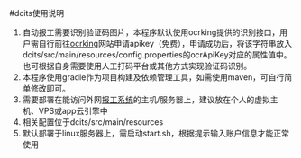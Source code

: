 #dcits使用说明
1. 自动报工需要识别验证码图片，本程序默认使用ocrking提供的识别接口，用户需自行前往[ocrking](http://lab.ocrking.com/)网站申请apikey（免费），申请成功后，将该字符串放入dcits/src/main/resources/config.properties的ocrApiKey对应的属性值中。
         也可根据自身需要使用人工打码平台或其他方式实现验证码识别。
2. 本程序使用gradle作为项目构建及依赖管理工具，如需使用maven，可自行简单修改即可。
3. 需要部署在能访问外网[报工系统](https://c.dcits.com)的主机/服务器上，建议放在个人的虚拟主机、VPS或app云引擎中
4. 相关配置位于dcits/src/main/resources
5. 默认部署于linux服务器上，需启动start.sh，根据提示输入账户信息才能正常使用